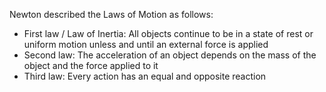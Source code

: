 Newton described the Laws of Motion as follows:
- First law / Law of Inertia: All objects continue to be in a state of rest or uniform motion unless and until an external force is applied
- Second law: The acceleration of an object depends on the mass of the object and the force applied to it
- Third law: Every action has an equal and opposite reaction